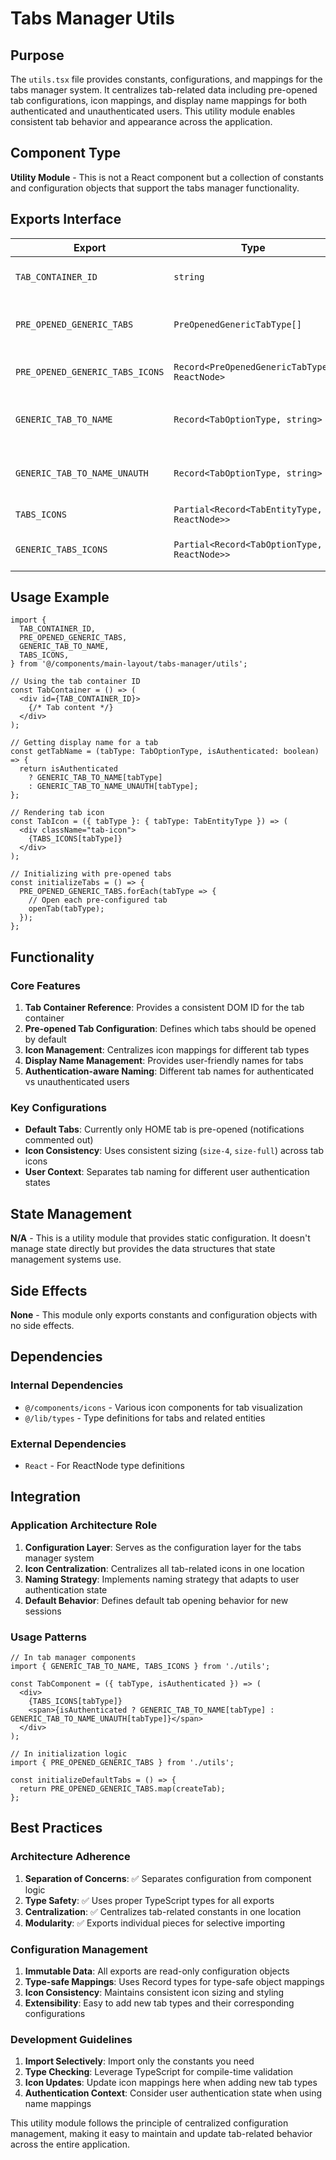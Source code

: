 # Tabs Manager Utils

## Purpose

The `utils.tsx` file provides constants, configurations, and mappings for the tabs manager system. It centralizes tab-related data including pre-opened tab configurations, icon mappings, and display name mappings for both authenticated and unauthenticated users. This utility module enables consistent tab behavior and appearance across the application.

## Component Type

**Utility Module** - This is not a React component but a collection of constants and configuration objects that support the tabs manager functionality.

## Exports Interface

| Export | Type | Description |
|--------|------|-------------|
| `TAB_CONTAINER_ID` | `string` | DOM ID for the tab container element |
| `PRE_OPENED_GENERIC_TABS` | `PreOpenedGenericTabType[]` | Array of tabs that should be opened by default |
| `PRE_OPENED_GENERIC_TABS_ICONS` | `Record<PreOpenedGenericTabType, ReactNode>` | Icon mappings for pre-opened generic tabs |
| `GENERIC_TAB_TO_NAME` | `Record<TabOptionType, string>` | Display names for tabs (authenticated users) |
| `GENERIC_TAB_TO_NAME_UNAUTH` | `Record<TabOptionType, string>` | Display names for tabs (unauthenticated users) |
| `TABS_ICONS` | `Partial<Record<TabEntityType, ReactNode>>` | Icon mappings for tab entities |
| `GENERIC_TABS_ICONS` | `Partial<Record<TabOptionType, ReactNode>>` | Icon mappings for generic tab options |

## Usage Example

```tsx
import {
  TAB_CONTAINER_ID,
  PRE_OPENED_GENERIC_TABS,
  GENERIC_TAB_TO_NAME,
  TABS_ICONS,
} from '@/components/main-layout/tabs-manager/utils';

// Using the tab container ID
const TabContainer = () => (
  <div id={TAB_CONTAINER_ID}>
    {/* Tab content */}
  </div>
);

// Getting display name for a tab
const getTabName = (tabType: TabOptionType, isAuthenticated: boolean) => {
  return isAuthenticated 
    ? GENERIC_TAB_TO_NAME[tabType]
    : GENERIC_TAB_TO_NAME_UNAUTH[tabType];
};

// Rendering tab icon
const TabIcon = ({ tabType }: { tabType: TabEntityType }) => (
  <div className="tab-icon">
    {TABS_ICONS[tabType]}
  </div>
);

// Initializing with pre-opened tabs
const initializeTabs = () => {
  PRE_OPENED_GENERIC_TABS.forEach(tabType => {
    // Open each pre-configured tab
    openTab(tabType);
  });
};
```

## Functionality

### Core Features

1. **Tab Container Reference**: Provides a consistent DOM ID for the tab container
2. **Pre-opened Tab Configuration**: Defines which tabs should be opened by default
3. **Icon Management**: Centralizes icon mappings for different tab types
4. **Display Name Management**: Provides user-friendly names for tabs
5. **Authentication-aware Naming**: Different tab names for authenticated vs unauthenticated users

### Key Configurations

- **Default Tabs**: Currently only HOME tab is pre-opened (notifications commented out)
- **Icon Consistency**: Uses consistent sizing (`size-4`, `size-full`) across tab icons
- **User Context**: Separates tab naming for different user authentication states

## State Management

**N/A** - This is a utility module that provides static configuration. It doesn't manage state directly but provides the data structures that state management systems use.

## Side Effects

**None** - This module only exports constants and configuration objects with no side effects.

## Dependencies

### Internal Dependencies
- `@/components/icons` - Various icon components for tab visualization
- `@/lib/types` - Type definitions for tabs and related entities

### External Dependencies
- `React` - For ReactNode type definitions

## Integration

### Application Architecture Role

1. **Configuration Layer**: Serves as the configuration layer for the tabs manager system
2. **Icon Centralization**: Centralizes all tab-related icons in one location
3. **Naming Strategy**: Implements naming strategy that adapts to user authentication state
4. **Default Behavior**: Defines default tab opening behavior for new sessions

### Usage Patterns

```tsx
// In tab manager components
import { GENERIC_TAB_TO_NAME, TABS_ICONS } from './utils';

const TabComponent = ({ tabType, isAuthenticated }) => (
  <div>
    {TABS_ICONS[tabType]}
    <span>{isAuthenticated ? GENERIC_TAB_TO_NAME[tabType] : GENERIC_TAB_TO_NAME_UNAUTH[tabType]}</span>
  </div>
);

// In initialization logic
import { PRE_OPENED_GENERIC_TABS } from './utils';

const initializeDefaultTabs = () => {
  return PRE_OPENED_GENERIC_TABS.map(createTab);
};
```

## Best Practices

### Architecture Adherence

1. **Separation of Concerns**: ✅ Separates configuration from component logic
2. **Type Safety**: ✅ Uses proper TypeScript types for all exports
3. **Centralization**: ✅ Centralizes tab-related constants in one location
4. **Modularity**: ✅ Exports individual pieces for selective importing

### Configuration Management

1. **Immutable Data**: All exports are read-only configuration objects
2. **Type-safe Mappings**: Uses Record types for type-safe object mappings
3. **Icon Consistency**: Maintains consistent icon sizing and styling
4. **Extensibility**: Easy to add new tab types and their corresponding configurations

### Development Guidelines

1. **Import Selectively**: Import only the constants you need
2. **Type Checking**: Leverage TypeScript for compile-time validation
3. **Icon Updates**: Update icon mappings here when adding new tab types
4. **Authentication Context**: Consider user authentication state when using name mappings

This utility module follows the principle of centralized configuration management, making it easy to maintain and update tab-related behavior across the entire application.